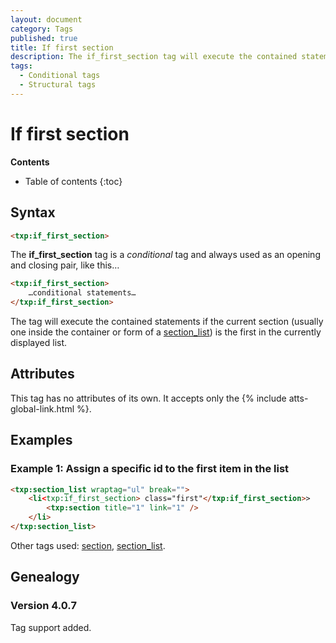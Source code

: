 ```yaml
---
layout: document
category: Tags
published: true
title: If first section
description: The if_first_section tag will execute the contained statements if the current section is the first in the list.
tags:
  - Conditional tags
  - Structural tags
---
```


# If first section

**Contents**

* Table of contents
{:toc}

## Syntax

~~~ html
<txp:if_first_section>
~~~

The **if_first_section** tag is a *conditional* tag and always used as an opening and closing pair, like this…

~~~ html
<txp:if_first_section>
    …conditional statements…
</txp:if_first_section>
~~~

The tag will execute the contained statements if the current section (usually one inside the container or form of a [section_list](/tags/section_list)) is the first in the currently displayed list.

## Attributes

This tag has no attributes of its own. It accepts only the {% include atts-global-link.html %}.

## Examples

### Example 1: Assign a specific id to the first item in the list

~~~ html
<txp:section_list wraptag="ul" break="">
    <li<txp:if_first_section> class="first"</txp:if_first_section>>
        <txp:section title="1" link="1" />
    </li>
</txp:section_list>
~~~

Other tags used: [section](/tags/section), [section_list](/tags/section_list).

## Genealogy

### Version 4.0.7

Tag support added.
